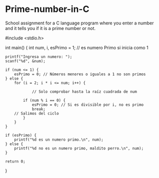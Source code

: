 # Prime-number-in-C
School assignment for a C language program where you enter a number and it tells you if it is a prime number or not.





#include <stdio.h>

int main() {
    int num, i, esPrimo = 1;
    // es numero Primo si inicia como 1

    printf("Ingresa un numero: ");
    scanf("%d", &num);

    if (num <= 1) {
        esPrimo = 0; // Números menores o iguales a 1 no son primos
    } else {
        for (i = 2; i * i <= num; i++) {

                // Solo comprobar hasta la raíz cuadrada de num

            if (num % i == 0) {
                esPrimo = 0; // Si es divisible por i, no es primo
                break;
        // Salimos del ciclo
            }
        }
    }

    if (esPrimo) {
        printf("%d es un numero primo.\n", num);
    } else {
        printf("%d no es un numero primo, maldito perro.\n", num);
    }

    return 0;
}
